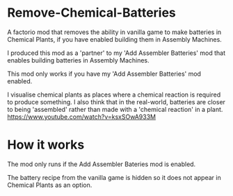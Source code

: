 # Remove-Chemical-Batteries
A factorio mod that removes the ability in vanilla game to make batteries in Chemical Plants, if you have enabled building them in Assembly Machines.

I produced this mod as a 'partner' to my 'Add Assembler Batteries' mod that enables building batteries in Assembly Machines.

This mod only works if you have my 'Add Assembler Batteries' mod enabled.

I visualise chemical plants as places where a chemical reaction is required to produce something. I also think that in the real-world, batteries are closer to being 'assembled' rather than made with a 'chemical reaction' in a plant.
https://www.youtube.com/watch?v=ksxSOwA933M

# How it works
The mod only runs if the Add Assembler Bateries mod is enabled.

The battery recipe from the vanilla game is hidden so it does not appear in Chemical Plants as an option.